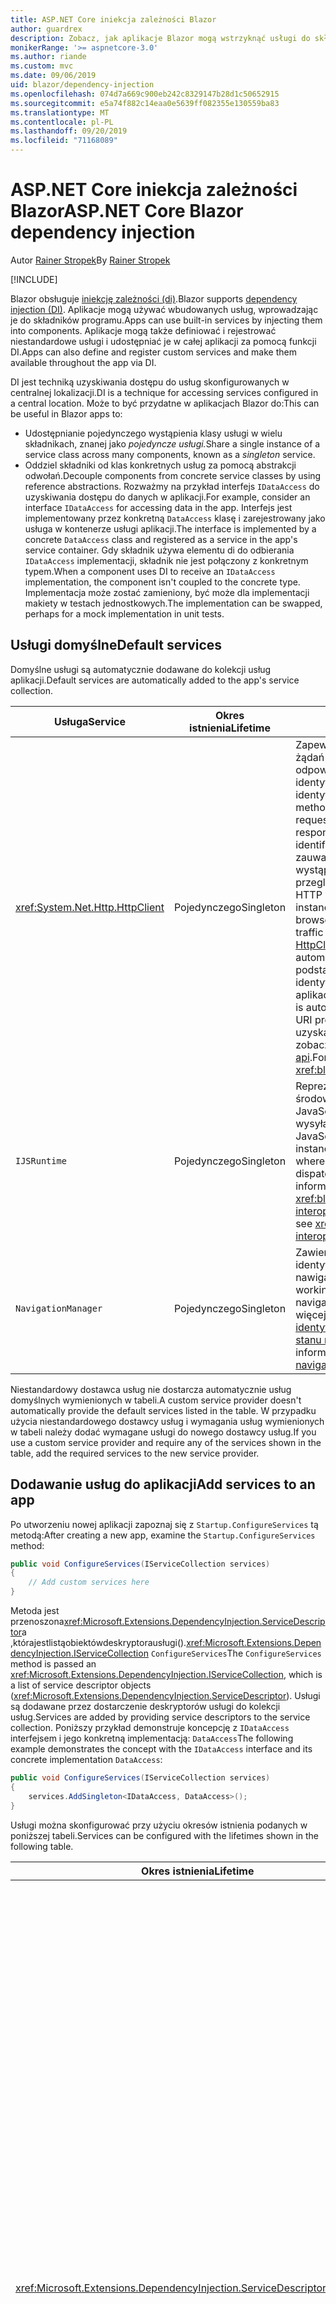 ```yaml
---
title: ASP.NET Core iniekcja zależności Blazor
author: guardrex
description: Zobacz, jak aplikacje Blazor mogą wstrzyknąć usługi do składników programu.
monikerRange: '>= aspnetcore-3.0'
ms.author: riande
ms.custom: mvc
ms.date: 09/06/2019
uid: blazor/dependency-injection
ms.openlocfilehash: 074d7a669c900eb242c8329147b28d1c50652915
ms.sourcegitcommit: e5a74f882c14eaa0e5639ff082355e130559ba83
ms.translationtype: MT
ms.contentlocale: pl-PL
ms.lasthandoff: 09/20/2019
ms.locfileid: "71168089"
---
```

# <a name="aspnet-core-blazor-dependency-injection"></a><span data-ttu-id="6f3ee-103">ASP.NET Core iniekcja zależności Blazor</span><span class="sxs-lookup"><span data-stu-id="6f3ee-103">ASP.NET Core Blazor dependency injection</span></span>

<span data-ttu-id="6f3ee-104">Autor [Rainer Stropek](https://www.timecockpit.com)</span><span class="sxs-lookup"><span data-stu-id="6f3ee-104">By [Rainer Stropek](https://www.timecockpit.com)</span></span>

[!INCLUDE[](~/includes/blazorwasm-preview-notice.md)]

<span data-ttu-id="6f3ee-105">Blazor obsługuje [iniekcję zależności (di)](xref:fundamentals/dependency-injection).</span><span class="sxs-lookup"><span data-stu-id="6f3ee-105">Blazor supports [dependency injection (DI)](xref:fundamentals/dependency-injection).</span></span> <span data-ttu-id="6f3ee-106">Aplikacje mogą używać wbudowanych usług, wprowadzając je do składników programu.</span><span class="sxs-lookup"><span data-stu-id="6f3ee-106">Apps can use built-in services by injecting them into components.</span></span> <span data-ttu-id="6f3ee-107">Aplikacje mogą także definiować i rejestrować niestandardowe usługi i udostępniać je w całej aplikacji za pomocą funkcji DI.</span><span class="sxs-lookup"><span data-stu-id="6f3ee-107">Apps can also define and register custom services and make them available throughout the app via DI.</span></span>

<span data-ttu-id="6f3ee-108">DI jest techniką uzyskiwania dostępu do usług skonfigurowanych w centralnej lokalizacji.</span><span class="sxs-lookup"><span data-stu-id="6f3ee-108">DI is a technique for accessing services configured in a central location.</span></span> <span data-ttu-id="6f3ee-109">Może to być przydatne w aplikacjach Blazor do:</span><span class="sxs-lookup"><span data-stu-id="6f3ee-109">This can be useful in Blazor apps to:</span></span>

* <span data-ttu-id="6f3ee-110">Udostępnianie pojedynczego wystąpienia klasy usługi w wielu składnikach, znanej jako *pojedyncze usługi.*</span><span class="sxs-lookup"><span data-stu-id="6f3ee-110">Share a single instance of a service class across many components, known as a *singleton* service.</span></span>
* <span data-ttu-id="6f3ee-111">Oddziel składniki od klas konkretnych usług za pomocą abstrakcji odwołań.</span><span class="sxs-lookup"><span data-stu-id="6f3ee-111">Decouple components from concrete service classes by using reference abstractions.</span></span> <span data-ttu-id="6f3ee-112">Rozważmy na przykład interfejs `IDataAccess` do uzyskiwania dostępu do danych w aplikacji.</span><span class="sxs-lookup"><span data-stu-id="6f3ee-112">For example, consider an interface `IDataAccess` for accessing data in the app.</span></span> <span data-ttu-id="6f3ee-113">Interfejs jest implementowany przez konkretną `DataAccess` klasę i zarejestrowany jako usługa w kontenerze usługi aplikacji.</span><span class="sxs-lookup"><span data-stu-id="6f3ee-113">The interface is implemented by a concrete `DataAccess` class and registered as a service in the app's service container.</span></span> <span data-ttu-id="6f3ee-114">Gdy składnik używa elementu di do odbierania `IDataAccess` implementacji, składnik nie jest połączony z konkretnym typem.</span><span class="sxs-lookup"><span data-stu-id="6f3ee-114">When a component uses DI to receive an `IDataAccess` implementation, the component isn't coupled to the concrete type.</span></span> <span data-ttu-id="6f3ee-115">Implementacja może zostać zamieniony, być może dla implementacji makiety w testach jednostkowych.</span><span class="sxs-lookup"><span data-stu-id="6f3ee-115">The implementation can be swapped, perhaps for a mock implementation in unit tests.</span></span>

## <a name="default-services"></a><span data-ttu-id="6f3ee-116">Usługi domyślne</span><span class="sxs-lookup"><span data-stu-id="6f3ee-116">Default services</span></span>

<span data-ttu-id="6f3ee-117">Domyślne usługi są automatycznie dodawane do kolekcji usług aplikacji.</span><span class="sxs-lookup"><span data-stu-id="6f3ee-117">Default services are automatically added to the app's service collection.</span></span>

| <span data-ttu-id="6f3ee-118">Usługa</span><span class="sxs-lookup"><span data-stu-id="6f3ee-118">Service</span></span> | <span data-ttu-id="6f3ee-119">Okres istnienia</span><span class="sxs-lookup"><span data-stu-id="6f3ee-119">Lifetime</span></span> | <span data-ttu-id="6f3ee-120">Opis</span><span class="sxs-lookup"><span data-stu-id="6f3ee-120">Description</span></span> |
| ------- | -------- | ----------- |
| <xref:System.Net.Http.HttpClient> | <span data-ttu-id="6f3ee-121">Pojedynczego</span><span class="sxs-lookup"><span data-stu-id="6f3ee-121">Singleton</span></span> | <span data-ttu-id="6f3ee-122">Zapewnia metody wysyłania żądań HTTP i odbierania odpowiedzi HTTP z zasobu identyfikowanego przez identyfikator URI.</span><span class="sxs-lookup"><span data-stu-id="6f3ee-122">Provides methods for sending HTTP requests and receiving HTTP responses from a resource identified by a URI.</span></span> <span data-ttu-id="6f3ee-123">Należy zauważyć, że to `HttpClient` wystąpienie programu używa przeglądarki do obsługi ruchu HTTP w tle.</span><span class="sxs-lookup"><span data-stu-id="6f3ee-123">Note that this instance of `HttpClient` uses the browser for handling the HTTP traffic in the background.</span></span> <span data-ttu-id="6f3ee-124">[HttpClient. BaseAddress](xref:System.Net.Http.HttpClient.BaseAddress) jest automatycznie ustawiany na podstawowy prefiks identyfikatora URI aplikacji.</span><span class="sxs-lookup"><span data-stu-id="6f3ee-124">[HttpClient.BaseAddress](xref:System.Net.Http.HttpClient.BaseAddress) is automatically set to the base URI prefix of the app.</span></span> <span data-ttu-id="6f3ee-125">Aby uzyskać więcej informacji, zobacz <xref:blazor/call-web-api>.</span><span class="sxs-lookup"><span data-stu-id="6f3ee-125">For more information, see <xref:blazor/call-web-api>.</span></span> |
| `IJSRuntime` | <span data-ttu-id="6f3ee-126">Pojedynczego</span><span class="sxs-lookup"><span data-stu-id="6f3ee-126">Singleton</span></span> | <span data-ttu-id="6f3ee-127">Reprezentuje wystąpienie środowiska uruchomieniowego JavaScript, w którym są wysyłane wywołania języka JavaScript.</span><span class="sxs-lookup"><span data-stu-id="6f3ee-127">Represents an instance of a JavaScript runtime where JavaScript calls are dispatched.</span></span> <span data-ttu-id="6f3ee-128">Aby uzyskać więcej informacji, zobacz <xref:blazor/javascript-interop>.</span><span class="sxs-lookup"><span data-stu-id="6f3ee-128">For more information, see <xref:blazor/javascript-interop>.</span></span> |
| `NavigationManager` | <span data-ttu-id="6f3ee-129">Pojedynczego</span><span class="sxs-lookup"><span data-stu-id="6f3ee-129">Singleton</span></span> | <span data-ttu-id="6f3ee-130">Zawiera pomocników do pracy z identyfikatorami URI i stanem nawigacji.</span><span class="sxs-lookup"><span data-stu-id="6f3ee-130">Contains helpers for working with URIs and navigation state.</span></span> <span data-ttu-id="6f3ee-131">Aby uzyskać więcej informacji, zobacz [identyfikatory URI i pomocnika stanu nawigacji](xref:blazor/routing#uri-and-navigation-state-helpers).</span><span class="sxs-lookup"><span data-stu-id="6f3ee-131">For more information, see [URI and navigation state helpers](xref:blazor/routing#uri-and-navigation-state-helpers).</span></span> |

<span data-ttu-id="6f3ee-132">Niestandardowy dostawca usług nie dostarcza automatycznie usług domyślnych wymienionych w tabeli.</span><span class="sxs-lookup"><span data-stu-id="6f3ee-132">A custom service provider doesn't automatically provide the default services listed in the table.</span></span> <span data-ttu-id="6f3ee-133">W przypadku użycia niestandardowego dostawcy usług i wymagania usług wymienionych w tabeli należy dodać wymagane usługi do nowego dostawcy usług.</span><span class="sxs-lookup"><span data-stu-id="6f3ee-133">If you use a custom service provider and require any of the services shown in the table, add the required services to the new service provider.</span></span>

## <a name="add-services-to-an-app"></a><span data-ttu-id="6f3ee-134">Dodawanie usług do aplikacji</span><span class="sxs-lookup"><span data-stu-id="6f3ee-134">Add services to an app</span></span>

<span data-ttu-id="6f3ee-135">Po utworzeniu nowej aplikacji zapoznaj się z `Startup.ConfigureServices` tą metodą:</span><span class="sxs-lookup"><span data-stu-id="6f3ee-135">After creating a new app, examine the `Startup.ConfigureServices` method:</span></span>

```csharp
public void ConfigureServices(IServiceCollection services)
{
    // Add custom services here
}
```

<span data-ttu-id="6f3ee-136">Metoda jest przenoszona<xref:Microsoft.Extensions.DependencyInjection.ServiceDescriptor>a ,którajestlistąobiektówdeskryptorausługi().<xref:Microsoft.Extensions.DependencyInjection.IServiceCollection> `ConfigureServices`</span><span class="sxs-lookup"><span data-stu-id="6f3ee-136">The `ConfigureServices` method is passed an <xref:Microsoft.Extensions.DependencyInjection.IServiceCollection>, which is a list of service descriptor objects (<xref:Microsoft.Extensions.DependencyInjection.ServiceDescriptor>).</span></span> <span data-ttu-id="6f3ee-137">Usługi są dodawane przez dostarczenie deskryptorów usługi do kolekcji usług.</span><span class="sxs-lookup"><span data-stu-id="6f3ee-137">Services are added by providing service descriptors to the service collection.</span></span> <span data-ttu-id="6f3ee-138">Poniższy przykład demonstruje koncepcję z `IDataAccess` interfejsem i jego konkretną implementacją: `DataAccess`</span><span class="sxs-lookup"><span data-stu-id="6f3ee-138">The following example demonstrates the concept with the `IDataAccess` interface and its concrete implementation `DataAccess`:</span></span>

```csharp
public void ConfigureServices(IServiceCollection services)
{
    services.AddSingleton<IDataAccess, DataAccess>();
}
```

<span data-ttu-id="6f3ee-139">Usługi można skonfigurować przy użyciu okresów istnienia podanych w poniższej tabeli.</span><span class="sxs-lookup"><span data-stu-id="6f3ee-139">Services can be configured with the lifetimes shown in the following table.</span></span>

| <span data-ttu-id="6f3ee-140">Okres istnienia</span><span class="sxs-lookup"><span data-stu-id="6f3ee-140">Lifetime</span></span> | <span data-ttu-id="6f3ee-141">Opis</span><span class="sxs-lookup"><span data-stu-id="6f3ee-141">Description</span></span> |
| -------- | ----------- |
| <xref:Microsoft.Extensions.DependencyInjection.ServiceDescriptor.Scoped*> | <span data-ttu-id="6f3ee-142">Aplikacje webassembly Blazor nie mają obecnie koncepcji DI Scopes.</span><span class="sxs-lookup"><span data-stu-id="6f3ee-142">Blazor WebAssembly apps don't currently have a concept of DI scopes.</span></span> <span data-ttu-id="6f3ee-143">`Scoped`-zarejestrowane usługi zachowują `Singleton` się jak usługi.</span><span class="sxs-lookup"><span data-stu-id="6f3ee-143">`Scoped`-registered services behave like `Singleton` services.</span></span> <span data-ttu-id="6f3ee-144">Jednak model hostingu serwera Blazor obsługuje `Scoped` okres istnienia.</span><span class="sxs-lookup"><span data-stu-id="6f3ee-144">However, the Blazor Server hosting model supports the `Scoped` lifetime.</span></span> <span data-ttu-id="6f3ee-145">W aplikacjach Blazor Server Rejestracja usługi w zakresie jest objęta zakresem *połączenia*.</span><span class="sxs-lookup"><span data-stu-id="6f3ee-145">In Blazor Server apps, a scoped service registration is scoped to the *connection*.</span></span> <span data-ttu-id="6f3ee-146">Z tego powodu użycie usług objętych zakresem jest preferowane dla usług, które powinny być objęte zakresem bieżącego użytkownika, nawet jeśli bieżącym celem jest uruchomienie po stronie klienta w przeglądarce.</span><span class="sxs-lookup"><span data-stu-id="6f3ee-146">For this reason, using scoped services is preferred for services that should be scoped to the current user, even if the current intent is to run client-side in the browser.</span></span> |
| <xref:Microsoft.Extensions.DependencyInjection.ServiceDescriptor.Singleton*> | <span data-ttu-id="6f3ee-147">DI tworzy *pojedyncze wystąpienie* usługi.</span><span class="sxs-lookup"><span data-stu-id="6f3ee-147">DI creates a *single instance* of the service.</span></span> <span data-ttu-id="6f3ee-148">Wszystkie składniki wymagające `Singleton` usługi odbierają wystąpienie tej samej usługi.</span><span class="sxs-lookup"><span data-stu-id="6f3ee-148">All components requiring a `Singleton` service receive an instance of the same service.</span></span> |
| <xref:Microsoft.Extensions.DependencyInjection.ServiceDescriptor.Transient*> | <span data-ttu-id="6f3ee-149">Za każdym razem, gdy składnik uzyskuje wystąpienie `Transient` usługi z kontenera usługi, otrzymuje *nowe wystąpienie* usługi.</span><span class="sxs-lookup"><span data-stu-id="6f3ee-149">Whenever a component obtains an instance of a `Transient` service from the service container, it receives a *new instance* of the service.</span></span> |

<span data-ttu-id="6f3ee-150">System DI jest oparty na systemie DI w ASP.NET Core.</span><span class="sxs-lookup"><span data-stu-id="6f3ee-150">The DI system is based on the DI system in ASP.NET Core.</span></span> <span data-ttu-id="6f3ee-151">Aby uzyskać więcej informacji, zobacz <xref:fundamentals/dependency-injection>.</span><span class="sxs-lookup"><span data-stu-id="6f3ee-151">For more information, see <xref:fundamentals/dependency-injection>.</span></span>

## <a name="request-a-service-in-a-component"></a><span data-ttu-id="6f3ee-152">Żądanie usługi w składniku</span><span class="sxs-lookup"><span data-stu-id="6f3ee-152">Request a service in a component</span></span>

<span data-ttu-id="6f3ee-153">Po dodaniu usług do kolekcji usług należy wstrzyknąć usługi do składników za pomocą [ \@dyrektywy wstrzyknięcia](xref:mvc/views/razor#inject) Razor.</span><span class="sxs-lookup"><span data-stu-id="6f3ee-153">After services are added to the service collection, inject the services into the components using the [\@inject](xref:mvc/views/razor#inject) Razor directive.</span></span> <span data-ttu-id="6f3ee-154">`@inject`ma dwa parametry:</span><span class="sxs-lookup"><span data-stu-id="6f3ee-154">`@inject` has two parameters:</span></span>

* <span data-ttu-id="6f3ee-155">Wpisz &ndash; typ usługi do dodania.</span><span class="sxs-lookup"><span data-stu-id="6f3ee-155">Type &ndash; The type of the service to inject.</span></span>
* <span data-ttu-id="6f3ee-156">Właściwość &ndash; nazwa właściwości otrzymującej wstrzykiwanej usługi App Service.</span><span class="sxs-lookup"><span data-stu-id="6f3ee-156">Property &ndash; The name of the property receiving the injected app service.</span></span> <span data-ttu-id="6f3ee-157">Właściwość nie wymaga ręcznego tworzenia.</span><span class="sxs-lookup"><span data-stu-id="6f3ee-157">The property doesn't require manual creation.</span></span> <span data-ttu-id="6f3ee-158">Kompilator tworzy właściwość.</span><span class="sxs-lookup"><span data-stu-id="6f3ee-158">The compiler creates the property.</span></span>

<span data-ttu-id="6f3ee-159">Aby uzyskać więcej informacji, zobacz <xref:mvc/views/dependency-injection>.</span><span class="sxs-lookup"><span data-stu-id="6f3ee-159">For more information, see <xref:mvc/views/dependency-injection>.</span></span>

<span data-ttu-id="6f3ee-160">Użyj wielu `@inject` instrukcji, aby wstrzyknąć różne usługi.</span><span class="sxs-lookup"><span data-stu-id="6f3ee-160">Use multiple `@inject` statements to inject different services.</span></span>

<span data-ttu-id="6f3ee-161">Poniższy przykład pokazuje, jak używać `@inject`.</span><span class="sxs-lookup"><span data-stu-id="6f3ee-161">The following example shows how to use `@inject`.</span></span> <span data-ttu-id="6f3ee-162">Implementowanie `Services.IDataAccess` usługi jest wstrzykiwane do właściwości `DataRepository`składnika.</span><span class="sxs-lookup"><span data-stu-id="6f3ee-162">The service implementing `Services.IDataAccess` is injected into the component's property `DataRepository`.</span></span> <span data-ttu-id="6f3ee-163">Zwróć uwagę, jak kod używa `IDataAccess` tylko abstrakcji:</span><span class="sxs-lookup"><span data-stu-id="6f3ee-163">Note how the code is only using the `IDataAccess` abstraction:</span></span>

[!code-cshtml[](dependency-injection/samples_snapshot/3.x/CustomerList.razor?highlight=2-3,23)]

<span data-ttu-id="6f3ee-164">Wewnętrznie wygenerowana Właściwość (`DataRepository`) jest uzupełniona `InjectAttribute` atrybutem.</span><span class="sxs-lookup"><span data-stu-id="6f3ee-164">Internally, the generated property (`DataRepository`) is decorated with the `InjectAttribute` attribute.</span></span> <span data-ttu-id="6f3ee-165">Zazwyczaj ten atrybut nie jest używany bezpośrednio.</span><span class="sxs-lookup"><span data-stu-id="6f3ee-165">Typically, this attribute isn't used directly.</span></span> <span data-ttu-id="6f3ee-166">Jeśli klasa podstawowa jest wymagana dla składników i właściwości wstrzykiwane są również wymagane dla klasy bazowej, należy ręcznie dodać `InjectAttribute`:</span><span class="sxs-lookup"><span data-stu-id="6f3ee-166">If a base class is required for components and injected properties are also required for the base class, manually add the `InjectAttribute`:</span></span>

```csharp
public class ComponentBase : IComponent
{
    // DI works even if using the InjectAttribute in a component's base class.
    [Inject]
    protected IDataAccess DataRepository { get; set; }
    ...
}
```

<span data-ttu-id="6f3ee-167">W składnikach pochodnych klasy `@inject` bazowej dyrektywa nie jest wymagana.</span><span class="sxs-lookup"><span data-stu-id="6f3ee-167">In components derived from the base class, the `@inject` directive isn't required.</span></span> <span data-ttu-id="6f3ee-168">`InjectAttribute` Klasa bazowa jest wystarczająca:</span><span class="sxs-lookup"><span data-stu-id="6f3ee-168">The `InjectAttribute` of the base class is sufficient:</span></span>

```cshtml
@page "/demo"
@inherits ComponentBase

<h1>Demo Component</h1>
```

## <a name="use-di-in-services"></a><span data-ttu-id="6f3ee-169">Korzystanie z usług DI w</span><span class="sxs-lookup"><span data-stu-id="6f3ee-169">Use DI in services</span></span>

<span data-ttu-id="6f3ee-170">Złożone usługi mogą wymagać dodatkowych usług.</span><span class="sxs-lookup"><span data-stu-id="6f3ee-170">Complex services might require additional services.</span></span> <span data-ttu-id="6f3ee-171">W poprzednim przykładzie `DataAccess` może być `HttpClient` wymagana usługa domyślna.</span><span class="sxs-lookup"><span data-stu-id="6f3ee-171">In the prior example, `DataAccess` might require the `HttpClient` default service.</span></span> <span data-ttu-id="6f3ee-172">`@inject`(lub `InjectAttribute`) nie jest dostępny do użytku w usługach.</span><span class="sxs-lookup"><span data-stu-id="6f3ee-172">`@inject` (or the `InjectAttribute`) isn't available for use in services.</span></span> <span data-ttu-id="6f3ee-173">Zamiast tego należy użyć *iniekcji konstruktora* .</span><span class="sxs-lookup"><span data-stu-id="6f3ee-173">*Constructor injection* must be used instead.</span></span> <span data-ttu-id="6f3ee-174">Wymagane usługi są dodawane przez dodanie parametrów do konstruktora usługi.</span><span class="sxs-lookup"><span data-stu-id="6f3ee-174">Required services are added by adding parameters to the service's constructor.</span></span> <span data-ttu-id="6f3ee-175">Gdy program DI tworzy usługę, rozpoznaje usługi, których wymaga w konstruktorze i udostępnia je odpowiednio.</span><span class="sxs-lookup"><span data-stu-id="6f3ee-175">When DI creates the service, it recognizes the services it requires in the constructor and provides them accordingly.</span></span>

```csharp
public class DataAccess : IDataAccess
{
    // The constructor receives an HttpClient via dependency
    // injection. HttpClient is a default service.
    public DataAccess(HttpClient client)
    {
        ...
    }
}
```

<span data-ttu-id="6f3ee-176">Wymagania wstępne dotyczące iniekcji konstruktora:</span><span class="sxs-lookup"><span data-stu-id="6f3ee-176">Prerequisites for constructor injection:</span></span>

* <span data-ttu-id="6f3ee-177">Jeden Konstruktor musi istnieć, którego argumenty mogą być zrealizowane przez DI.</span><span class="sxs-lookup"><span data-stu-id="6f3ee-177">One constructor must exist whose arguments can all be fulfilled by DI.</span></span> <span data-ttu-id="6f3ee-178">Dodatkowe parametry, które nie są objęte przez DI, są dozwolone, jeśli określają wartości domyślne.</span><span class="sxs-lookup"><span data-stu-id="6f3ee-178">Additional parameters not covered by DI are allowed if they specify default values.</span></span>
* <span data-ttu-id="6f3ee-179">Odpowiedni Konstruktor musi być *publiczny*.</span><span class="sxs-lookup"><span data-stu-id="6f3ee-179">The applicable constructor must be *public*.</span></span>
* <span data-ttu-id="6f3ee-180">Musi istnieć jeden odpowiedni Konstruktor.</span><span class="sxs-lookup"><span data-stu-id="6f3ee-180">One applicable constructor must exist.</span></span> <span data-ttu-id="6f3ee-181">W przypadku niejednoznaczności, polecenie DI zgłasza wyjątek.</span><span class="sxs-lookup"><span data-stu-id="6f3ee-181">In case of an ambiguity, DI throws an exception.</span></span>

## <a name="utility-base-component-classes-to-manage-a-di-scope"></a><span data-ttu-id="6f3ee-182">Klasy składników podstawowych narzędzi do zarządzania DI zakresem</span><span class="sxs-lookup"><span data-stu-id="6f3ee-182">Utility base component classes to manage a DI scope</span></span>

<span data-ttu-id="6f3ee-183">W przypadku aplikacji ASP.NET Core usługi o określonym zakresie są zwykle objęte zakresem bieżącego żądania.</span><span class="sxs-lookup"><span data-stu-id="6f3ee-183">In ASP.NET Core apps, scoped services are typically scoped to the current request.</span></span> <span data-ttu-id="6f3ee-184">Po zakończeniu żądania wszystkie usługi w zakresie lub przejściowym są usuwane przez system DI.</span><span class="sxs-lookup"><span data-stu-id="6f3ee-184">After the request completes, any scoped or transient services are disposed by the DI system.</span></span> <span data-ttu-id="6f3ee-185">W aplikacjach serwera Blazor zakres żądań jest stosowany przez czas trwania połączenia klienta, co może spowodować, że usługi przejściowe i w zakresie są znacznie dłuższe niż oczekiwano.</span><span class="sxs-lookup"><span data-stu-id="6f3ee-185">In Blazor Server apps, the request scope lasts for the duration of the client connection, which can result in transient and scoped services living much longer than expected.</span></span>

<span data-ttu-id="6f3ee-186">Aby zakres usług był okresem istnienia składnika, można użyć `OwningComponentBase` klas i. `OwningComponentBase<TService>`</span><span class="sxs-lookup"><span data-stu-id="6f3ee-186">To scope services to the lifetime of a component, can use the `OwningComponentBase` and `OwningComponentBase<TService>` base classes.</span></span> <span data-ttu-id="6f3ee-187">Te klasy bazowe uwidaczniają `ScopedServices` właściwość typu `IServiceProvider` , który rozwiązuje usługi, które są objęte zakresem czasu istnienia składnika.</span><span class="sxs-lookup"><span data-stu-id="6f3ee-187">These base classes expose a `ScopedServices` property of type `IServiceProvider` that resolve services that are scoped to the lifetime of the component.</span></span> <span data-ttu-id="6f3ee-188">Aby utworzyć składnik, który dziedziczy z klasy podstawowej w Razor, użyj `@inherits` dyrektywy.</span><span class="sxs-lookup"><span data-stu-id="6f3ee-188">To author a component that inherits from a base class in Razor, use the `@inherits` directive.</span></span>

```cshtml
@page "/users"
@attribute [Authorize]
@inherits OwningComponentBase<Data.ApplicationDbContext>

<h1>Users (@Service.Users.Count())</h1>
<ul>
    @foreach (var user in Service.Users)
    {
        <li>@user.UserName</li>
    }
</ul>
```

> [!NOTE]
> <span data-ttu-id="6f3ee-189">Usługi wprowadzone do składnika przy użyciu `@inject` `InjectAttribute` lub nie są tworzone w zakresie składnika i są powiązane z zakresem żądania.</span><span class="sxs-lookup"><span data-stu-id="6f3ee-189">Services injected into the component using `@inject` or the `InjectAttribute` aren't created in the component's scope and are tied to the request scope.</span></span>

## <a name="additional-resources"></a><span data-ttu-id="6f3ee-190">Dodatkowe zasoby</span><span class="sxs-lookup"><span data-stu-id="6f3ee-190">Additional resources</span></span>

* <xref:fundamentals/dependency-injection>
* <xref:mvc/views/dependency-injection>
